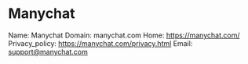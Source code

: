 
# Manychat

Name: Manychat
Domain: manychat.com
Home: https://manychat.com/
Privacy_policy: https://manychat.com/privacy.html
Email: support@manychat.com
